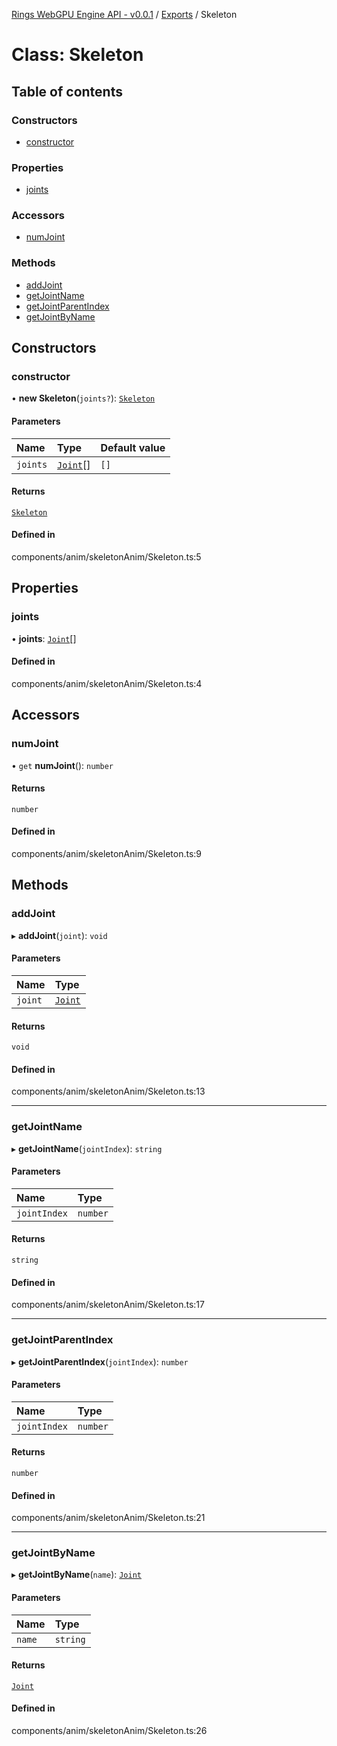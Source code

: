 [Rings WebGPU Engine API - v0.0.1](../README.md) / [Exports](../modules.md) / Skeleton

# Class: Skeleton

## Table of contents

### Constructors

- [constructor](Skeleton.md#constructor)

### Properties

- [joints](Skeleton.md#joints)

### Accessors

- [numJoint](Skeleton.md#numjoint)

### Methods

- [addJoint](Skeleton.md#addjoint)
- [getJointName](Skeleton.md#getjointname)
- [getJointParentIndex](Skeleton.md#getjointparentindex)
- [getJointByName](Skeleton.md#getjointbyname)

## Constructors

### constructor

• **new Skeleton**(`joints?`): [`Skeleton`](Skeleton.md)

#### Parameters

| Name | Type | Default value |
| :------ | :------ | :------ |
| `joints` | [`Joint`](Joint.md)[] | `[]` |

#### Returns

[`Skeleton`](Skeleton.md)

#### Defined in

components/anim/skeletonAnim/Skeleton.ts:5

## Properties

### joints

• **joints**: [`Joint`](Joint.md)[]

#### Defined in

components/anim/skeletonAnim/Skeleton.ts:4

## Accessors

### numJoint

• `get` **numJoint**(): `number`

#### Returns

`number`

#### Defined in

components/anim/skeletonAnim/Skeleton.ts:9

## Methods

### addJoint

▸ **addJoint**(`joint`): `void`

#### Parameters

| Name | Type |
| :------ | :------ |
| `joint` | [`Joint`](Joint.md) |

#### Returns

`void`

#### Defined in

components/anim/skeletonAnim/Skeleton.ts:13

___

### getJointName

▸ **getJointName**(`jointIndex`): `string`

#### Parameters

| Name | Type |
| :------ | :------ |
| `jointIndex` | `number` |

#### Returns

`string`

#### Defined in

components/anim/skeletonAnim/Skeleton.ts:17

___

### getJointParentIndex

▸ **getJointParentIndex**(`jointIndex`): `number`

#### Parameters

| Name | Type |
| :------ | :------ |
| `jointIndex` | `number` |

#### Returns

`number`

#### Defined in

components/anim/skeletonAnim/Skeleton.ts:21

___

### getJointByName

▸ **getJointByName**(`name`): [`Joint`](Joint.md)

#### Parameters

| Name | Type |
| :------ | :------ |
| `name` | `string` |

#### Returns

[`Joint`](Joint.md)

#### Defined in

components/anim/skeletonAnim/Skeleton.ts:26
